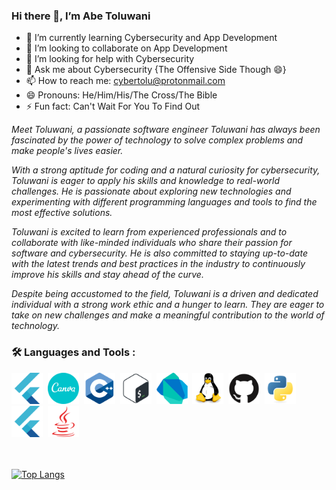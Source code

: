 ### Hi there 👋, I’m Abe Toluwani


- 🌱 I’m currently learning Cybersecurity and App Development
- 👯 I’m looking to collaborate on App Development
- 🤔 I’m looking for help with Cybersecurity
- 💬 Ask me about Cybersecurity {The Offensive Side Though 😄}
- 📫 How to reach me: cybertolu@protonmail.com
- 😄 Pronouns: He/Him/His/The Cross/The Bible
- ⚡ Fun fact: Can't Wait For You To Find Out


  
_Meet Toluwani, a passionate software engineer_
_Toluwani has always been fascinated by the power of technology to solve complex problems and make people's lives easier._

_With a strong aptitude for coding and a natural curiosity for cybersecurity, Toluwani is eager to apply his skills and knowledge to real-world challenges. He is passionate about exploring new technologies and experimenting with different programming languages and tools to find the most effective solutions._

 _Toluwani is excited to learn from experienced professionals and to collaborate with like-minded individuals who share their passion for software and cybersecurity. He is also committed to staying up-to-date with the latest trends and best practices in the industry to continuously improve his skills and stay ahead of the curve._

_Despite being accustomed to the field, Toluwani is a driven and dedicated individual with a strong work ethic and a hunger to learn. They are eager to take on new challenges and make a meaningful contribution to the world of technology._



### :hammer_and_wrench: Languages and Tools :
<div>
  <img src="https://github.com/devicons/devicon/blob/master/icons/flutter/flutter-original.svg" title="Flutter" alt="Flutter" width="50" height="50"/>&nbsp;
  <img src="https://github.com/devicons/devicon/blob/master/icons/canva/canva-original.svg" title="Canva" alt="Canva" width="50" height="50"/>&nbsp;
  <img src="https://github.com/devicons/devicon/blob/master/icons/cplusplus/cplusplus-original.svg" title="C Plus Plus" alt="C Plus Plus" width="50" height="50"/>&nbsp;
  <img src="https://github.com/devicons/devicon/blob/master/icons/bash/bash-original.svg" title="Bash" alt="Bash" width="50" height="50"/>&nbsp;
  <img src="https://github.com/devicons/devicon/blob/master/icons/dart/dart-original.svg" title="Dart" alt="Dart" width="50" height="50"/>&nbsp;
  <img src="https://github.com/devicons/devicon/blob/master/icons/linux/linux-original.svg" title="Linux" alt="Linux" width="50" height="50"/>&nbsp;
  <img src="https://github.com/devicons/devicon/blob/master/icons/github/github-original.svg" title="GitHub" alt="GitHub" width="50" height="50"/>&nbsp;
  <img src="https://github.com/devicons/devicon/blob/master/icons/python/python-original.svg" title="Python" alt="Python" width="50" height="50"/>&nbsp;
  <img src="https://github.com/devicons/devicon/blob/master/icons/flutter/flutter-original.svg" title="Flutter" alt="Flutter" width="50" height="50"/>&nbsp;
  <img src="https://github.com/devicons/devicon/blob/master/icons/java/java-plain.svg" title="JAVA" alt="Java" width="50" height="50"/>&nbsp;
<!--   <img src="https://github.com/devicons/devicon/blob/master/icons/django/django-plain.svg" title="Python" alt="Django" width="50" height="50"/>&nbsp; -->
<!--   <img src="https://github.com/devicons/devicon/blob/master/icons/kotlin/kotlin-original.svg" title="Kotlin" alt="Kotlin" width="40" height="40"/>&nbsp; -->
  
</div>
<br>
<br>




[![Top Langs](https://github-readme-stats.vercel.app/api/top-langs/?username=abetoluwani&layout=compact)](https://github.com/anuraghazra/github-readme-stats)


